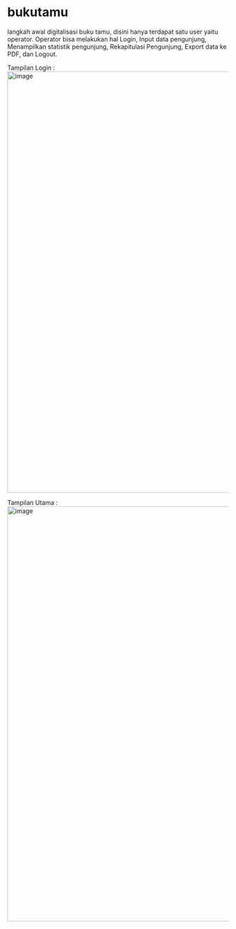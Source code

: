 # bukutamu
langkah awal digitalisasi buku tamu, disini hanya terdapat satu user yaitu operator. Operator bisa melakukan hal Login, Input data pengunjung, Menampilkan statistik pengunjung, Rekapitulasi Pengunjung, Export data ke PDF, dan Logout.

Tampilan Login : 
<img width="960" alt="image" src="https://github.com/user-attachments/assets/60d73e5a-04f0-460a-a4f1-3cd1e436e5ec">

Tampilan Utama :
<img width="946" alt="image" src="https://github.com/user-attachments/assets/669c4a83-2d01-4dd2-a5da-d89f631fff1a">
